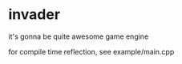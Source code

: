 # invader

it's gonna be quite awesome game engine

for compile time reflection, see example/main.cpp